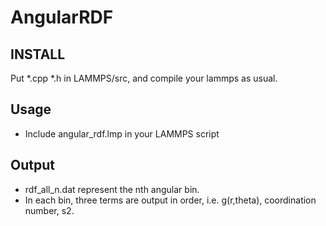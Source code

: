 # AngularRDF

## INSTALL

Put *.cpp *.h in LAMMPS/src, and compile your lammps as usual.

## Usage

- Include angular\_rdf.lmp in your LAMMPS script

## Output

* rdf\_all\_n.dat represent the nth angular bin.
* In each bin, three terms are output in order, i.e. g(r,theta), coordination number, s2.
